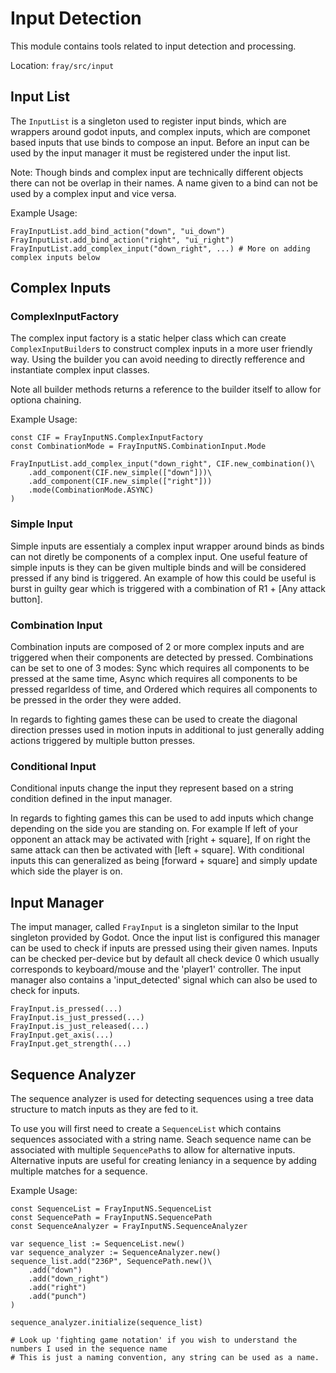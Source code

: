 # Input Detection

This module contains tools related to input detection and processing.

Location: `fray/src/input`

## Input List

The `InputList` is a singleton used to register input binds, which are wrappers around godot inputs, and complex inputs, which are componet based inputs that use binds to compose an input. Before an input can be used by the input manager it must be registered under the input list.

Note: Though binds and complex input are technically different objects there can not be overlap in their names. A name given to a bind can not be used by a complex input and vice versa.

Example Usage:

    FrayInputList.add_bind_action("down", "ui_down")
    FrayInputList.add_bind_action("right", "ui_right")
    FrayInputList.add_complex_input("down_right", ...) # More on adding complex inputs below

## Complex Inputs

### ComplexInputFactory

The complex input factory is a static helper class which can create `ComplexInputBuilder`s to construct complex inputs in a more user friendly way. Using the builder you can avoid needing to directly refference and instantiate complex input classes.

Note all builder methods returns a reference to the builder itself to allow for optiona chaining.

Example Usage:

    const CIF = FrayInputNS.ComplexInputFactory
    const CombinationMode = FrayInputNS.CombinationInput.Mode

    FrayInputList.add_complex_input("down_right", CIF.new_combination()\
        .add_component(CIF.new_simple(["down"]))\
        .add_component(CIF.new_simple(["right"]))
        .mode(CombinationMode.ASYNC)
    )

### Simple Input

Simple inputs are essentialy a complex input wrapper around binds as binds can not diretly be components of a complex input.
One useful feature of simple inputs is they can be given multiple binds and will be considered pressed if any bind is triggered. An example of how this could be useful is burst in guilty gear which is triggered with a combination of R1 + [Any attack button].

### Combination Input

Combination inputs are composed of 2 or more complex inputs and are triggered when their components are detected by pressed. Combinations can be set to one of 3 modes: Sync which requires all components to be pressed at the same time, Async which requires all components to be pressed regarldess of time, and Ordered which requires all components to be pressed in the order they were added.

In regards to fighting games these can be used to create the diagonal direction presses used in motion inputs in additional to just generally adding actions triggered by multiple button presses.

### Conditional Input

Conditional inputs change the input they represent based on a string condition defined in the input manager.

In regards to fighting games this can be used to add inputs which change depending on the side you are standing on. For example If left of your opponent an attack may be activated with [right + square], If on right the same attack can then be activated with [left + square]. With conditional inputs this can generalized as being [forward + square] and simply update which side the player is on.

## Input Manager

The imput manager, called `FrayInput` is a singleton similar to the Input singleton provided by Godot. Once the input list is configured this manager can be used to check if inputs are pressed using their given names. Inputs can be checked per-device but by default all check device 0 which usually corresponds to keyboard/mouse and the 'player1' controller. The input manager also contains a 'input_detected' signal which can also be used to check for inputs.

    FrayInput.is_pressed(...)
    FrayInput.is_just_pressed(...)
    FrayInput.is_just_released(...)
    FrayInput.get_axis(...)
    FrayInput.get_strength(...)

## Sequence Analyzer

The sequence analyzer is used for detecting sequences using a tree data structure to match inputs as they are fed to it.

To use you will first need to create a `SequenceList` which contains sequences associated with a string name. Seach sequence name can be associated with multiple `SequencePath`s to allow for alternative inputs. Alternative inputs are useful for creating leniancy in a sequence by adding multiple matches for a sequence.

Example Usage:

    const SequenceList = FrayInputNS.SequenceList
    const SequencePath = FrayInputNS.SequencePath
    const SequenceAnalyzer = FrayInputNS.SequenceAnalyzer

    var sequence_list := SequenceList.new()
    var sequence_analyzer := SequenceAnalyzer.new()
    sequence_list.add("236P", SequencePath.new()\
        .add("down")
        .add("down_right")
        .add("right")
        .add("punch")
    )

    sequence_analyzer.initialize(sequence_list)

    # Look up 'fighting game notation' if you wish to understand the numbers I used in the sequence name
    # This is just a naming convention, any string can be used as a name.
